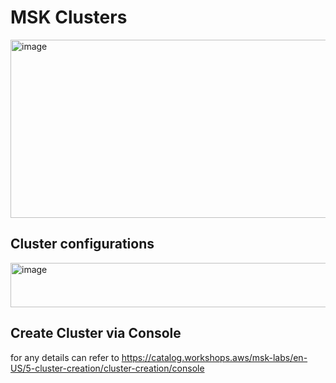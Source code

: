 # MSK Clusters
<img width="540" height="285" alt="image" src="https://github.com/user-attachments/assets/7e754185-e8bf-4c88-a55e-8473d5bdaf18" />

## Cluster configurations
<img width="648" height="71" alt="image" src="https://github.com/user-attachments/assets/20cf1d43-574c-47ad-9a04-83d1e88b6727" />

## Create Cluster via Console
for any details can refer to https://catalog.workshops.aws/msk-labs/en-US/5-cluster-creation/cluster-creation/console
